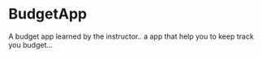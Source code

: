 # BudgetApp
A budget app learned by the instructor.. a app that help you to keep track you budget...
